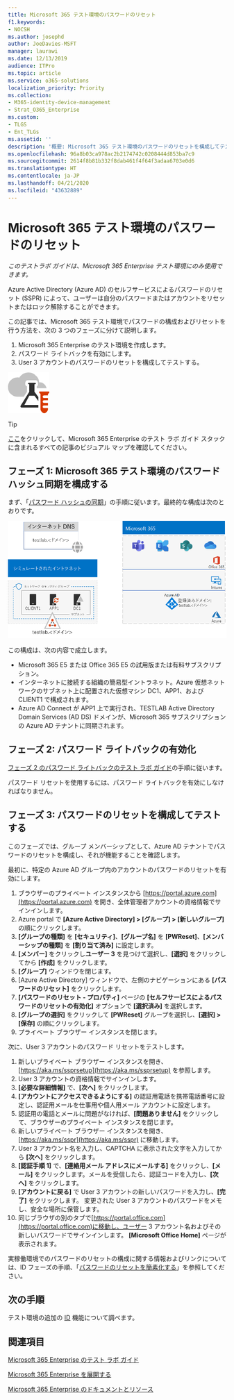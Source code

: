 ```yaml
---
title: Microsoft 365 テスト環境のパスワードのリセット
f1.keywords:
- NOCSH
ms.author: josephd
author: JoeDavies-MSFT
manager: laurawi
ms.date: 12/13/2019
audience: ITPro
ms.topic: article
ms.service: o365-solutions
localization_priority: Priority
ms.collection:
- M365-identity-device-management
- Strat_O365_Enterprise
ms.custom:
- TLGS
- Ent_TLGs
ms.assetid: ''
description: '概要: Microsoft 365 テスト環境のパスワードのリセットを構成してテストします。'
ms.openlocfilehash: 96a8b03ca978ac2b2174742c0208444d853ba7c9
ms.sourcegitcommit: 2614f8b81b332f8dab461f4f64f3adaa6703e0d6
ms.translationtype: HT
ms.contentlocale: ja-JP
ms.lasthandoff: 04/21/2020
ms.locfileid: "43632889"
---
```

# <a name="password-reset-for-your-microsoft-365-test-environment"></a>Microsoft 365 テスト環境のパスワードのリセット

*このテストラボ ガイドは、Microsoft 365 Enterprise テスト環境にのみ使用できます。*

Azure Active Directory (Azure AD) のセルフサービスによるパスワードのリセット (SSPR) によって、ユーザーは自分のパスワードまたはアカウントをリセットまたはロック解除することができます。 

この記事では、Microsoft 365 テスト環境でパスワードの構成およびリセットを行う方法を、次の 3 つのフェーズに分けて説明します。

1.    Microsoft 365 Enterprise のテスト環境を作成します。
2.  パスワード ライトバックを有効にします。
3.    User 3 アカウントのパスワードのリセットを構成してテストする。
    
![Microsoft クラウドのテスト ラボ ガイド](../media/m365-enterprise-test-lab-guides/cloud-tlg-icon.png) 
    
> [!TIP]
> [ここ](../media/m365-enterprise-test-lab-guides/Microsoft365EnterpriseTLGStack.pdf)をクリックして、Microsoft 365 Enterprise のテスト ラボ ガイド スタックに含まれるすべての記事のビジュアル マップを確認してください。

## <a name="phase-1-configure-password-hash-synchronization-for-your-microsoft-365-test-environment"></a>フェーズ 1: Microsoft 365 テスト環境のパスワード ハッシュ同期を構成する

まず、「[パスワード ハッシュの同期](password-hash-sync-m365-ent-test-environment.md)」の手順に従います。最終的な構成は次のとおりです。
  
![パスワード ハッシュ同期を実装するシミュレーション エンタープライズ テスト環境](../media/pass-through-auth-m365-ent-test-environment/Phase1.png)
  
この構成は、次の内容で成立します。 
  
- Microsoft 365 E5 または Office 365 E5 の試用版または有料サブスクリプション。
- インターネットに接続する組織の簡易型イントラネット。Azure 仮想ネットワークのサブネット上に配置された仮想マシン DC1、APP1、および CLIENT1 で構成されます。 
- Azure AD Connect が APP1 上で実行され、TESTLAB Active Directory Domain Services (AD DS) ドメインが、Microsoft 365 サブスクリプションの Azure AD テナントに同期されます。

## <a name="phase-2-enable-password-writeback"></a>フェーズ 2: パスワード ライトバックの有効化

[フェーズ 2 のパスワード ライトバックのテスト ラボ ガイド](password-writeback-m365-ent-test-environment.md#phase-2-enable-password-writeback-for-the-testlab-ad-ds-domain)の手順に従います。

パスワード リセットを使用するには、パスワード ライトバックを有効にしなければなりません。
  
## <a name="phase-3-configure-and-test-password-reset"></a>フェーズ 3: パスワードのリセットを構成してテストする

このフェーズでは、グループ メンバーシップとして、Azure AD テナントでパスワードのリセットを構成し、それが機能することを確認します。

最初に、特定の Azure AD グループ内のアカウントのパスワードのリセットを有効にします。

1. ブラウザーのプライベート インスタンスから [https://portal.azure.com](https://portal.azure.com) を開き、全体管理者アカウントの資格情報でサインインします。
2. Azure portal で **[Azure Active Directory] > [グループ] > [新しいグループ]** の順にクリックします。
3. **[グループの種類]** を **[セキュリティ]**、**[グループ名]** を **[PWReset]**、**[メンバーシップの種類]** を **[割り当て済み]** に設定します。 
4. **[メンバー]** をクリックし**ユーザー 3** を見つけて選択し、**[選択]** をクリックしてから **[作成]** をクリックします。
5. **[グループ]** ウィンドウを閉じます。
6. [Azure Active Directory] ウィンドウで、左側のナビゲーションにある **[パスワードのリセット]** をクリックします。
7. **[パスワードのリセット - プロパティ]** ページの **[セルフサービスによるパスワードのリセットの有効化]** オプションで **[選択済み]** を選択します。
8. **[グループの選択]** をクリックして **[PWReset]** グループを選択し、**[選択] > [保存]** の順にクリックします。
9. プライベート ブラウザー インスタンスを閉じます。

次に、User 3 アカウントのパスワード リセットをテストします。

1. 新しいプライベート ブラウザー インスタンスを開き、[https://aka.ms/ssprsetup](https://aka.ms/ssprsetup) を参照します。
2. User 3 アカウントの資格情報でサインインします。
3. **[必要な詳細情報]** で、**[次へ]** をクリックします。 
5. **[アカウントにアクセスできるようにする]** の認証用電話を携帯電話番号に設定し、認証用メールを仕事用や個人用メール アカウントに設定します。
7. 認証用の電話とメールに問題がなければ、**[問題ありません]** をクリックして、ブラウザーのプライベート インスタンスを閉じます。
8. 新しいプライベート ブラウザー インスタンスを開き、[https://aka.ms/sspr](https://aka.ms/sspr) に移動します。
9. User 3 アカウント名を入力し、CAPTCHA に表示された文字を入力してから **[次へ]** をクリックします。
10. **[認証手順 1]** で、**[連絡用メール アドレスにメールする]** をクリックし、**[メール]** をクリックします。メールを受信したら、認証コードを入力し、**[次へ]** をクリックします。
11. **[アカウントに戻る]** で User 3 アカウントの新しいパスワードを入力し、**[完了]** をクリックします。 変更された User 3 アカウントのパスワードをメモし、安全な場所に保管します。
12. 同じブラウザの別のタブで[https://portal.office.com](https://portal.office.com)に移動し、ユーザー 3 アカウント名およびその新しいパスワードでサインインします。 **[Microsoft Office Home]** ページが表示されます。

実稼働環境でのパスワードのリセットの構成に関する情報およびリンクについては、ID フェーズの手順、「[パスワードのリセットを簡素化する](identity-secure-your-passwords.md#identity-pw-reset)」を参照してください。

## <a name="next-step"></a>次の手順

テスト環境の追加の [ID](m365-enterprise-test-lab-guides.md#identity) 機能について調べます。

## <a name="see-also"></a>関連項目

[Microsoft 365 Enterprise のテスト ラボ ガイド](m365-enterprise-test-lab-guides.md)

[Microsoft 365 Enterprise を展開する](deploy-microsoft-365-enterprise.md)

[Microsoft 365 Enterprise のドキュメントとリソース](https://docs.microsoft.com/microsoft-365-enterprise/)

